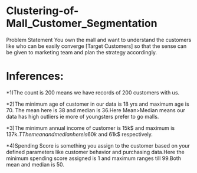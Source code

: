 # Clustering-of-Mall_Customer_Segmentation
Problem Statement You own the mall and want to understand the customers like who can be easily converge [Target Customers] so that the sense can be given to marketing team and plan the strategy accordingly.

# Inferences:

*1)The count is 200 means we have records of 200 customers with us.

*2)The minimum age of customer in our data is 18 yrs and maximum age is 70. The mean here is 38 and median is 36.Here Mean>Median means our data has high outliers ie more of youngsters prefer to go malls.

*3)The minimum annual income of customer is 15k$ and maximum is 137k$.T The mean and median here is 60k$ and 61k$ respectively. 

*4)Spending Score is something you assign to the customer based on your defined parameters like customer behavior and purchasing data.Here the minimum spending score assigned is 1 and maximum ranges till 99.Both mean and median is 50.
